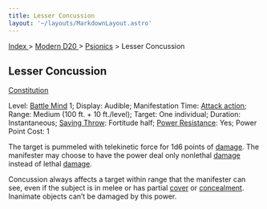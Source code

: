 ```yaml
---
title: Lesser Concussion
layout: '~/layouts/MarkdownLayout.astro'
---
```


[ Index ](/) > [ Modern D20 ](/modern.d20.srd) > [Psionics](/modern.d20.srd/psionics) > Lesser Concussion

## Lesser Concussion

[Constitution](/modern.d20.srd/basics/ability.scores)

Level: [Battle Mind](/modern.d20.srd/classes/advanced/battle.mind) 1; Display:
Audible; Manifestation Time: [Attack action](/modern.d20.srd/combat/attack.actions); Range: Medium (100 ft. + 10
ft./level); Target: One individual; Duration: Instantaneous; [Saving Throw](/modern.d20.srd/basics/saving.throws): Fortitude half; [Power Resistance](/modern.d20.srd/special.abilities/power.resistance): Yes; Power
Point Cost: 1

The target is pummeled with telekinetic force for 1d6 points of
[damage](/modern.d20.srd/combat/damage). The manifester may choose to have the
power deal only nonlethal [damage](/modern.d20.srd/combat/damage) instead of
lethal [damage](/modern.d20.srd/combat/damage).

Concussion always affects a target within range that the manifester can see,
even if the subject is in melee or has partial
[cover](/modern.d20.srd/combat/cover) or
[concealment](/modern.d20.srd/combat/concealment). Inanimate objects can’t be
damaged by this power.

